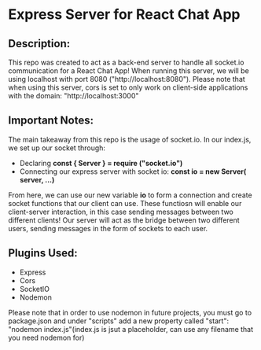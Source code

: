 # Express Server for React Chat App

## Description:
This repo was created to act as a back-end server to handle all socket.io communication for a React Chat App!
When running this server, we will be using localhost with port 8080 ("http://localhost:8080").
Please note that when using this server, cors is set to only work on client-side applications with the domain: "http://localhost:3000"

## Important Notes:
The main takeaway from this repo is the usage of socket.io. In our index.js, we set up our socket through:
- Declaring **const { Server } = require ("socket.io")**
- Connecting our express server with socket io: **const io = new Server( server, ...)**

From here, we can use our new variable **io** to form a connection and create socket functions that our client can use. These functiosn will enable our client-server interaction, in this case sending messages between two different clients!
Our server will act as the bridge between two different users, sending messages in the form of sockets to each user.

## Plugins Used:
- Express 
- Cors
- SocketIO
- Nodemon

Please note that in order to use nodemon in future projects, you must go to package.json and under "scripts" add a new property called "start": "nodemon index.js"(index.js is jsut a placeholder, can use any filename that you need nodemon for)


